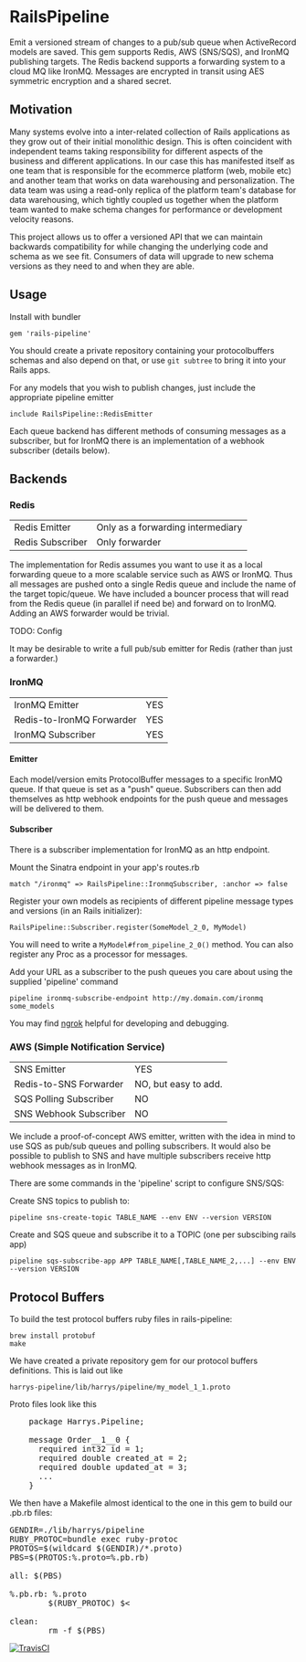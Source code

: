 # RailsPipeline

Emit a versioned stream of changes to a pub/sub queue when ActiveRecord models are
saved. This gem supports Redis, AWS (SNS/SQS), and IronMQ publishing targets.
The Redis backend supports a forwarding system to a cloud MQ like IronMQ.
Messages are encrypted in transit using AES symmetric encryption and a shared
secret.

## Motivation

Many systems evolve into a inter-related collection of Rails applications as
they grow out of their initial monolithic design. This is often coincident with
independent teams taking responsibility for different aspects of the business
and different applications. In our case this has manifested itself as
one team that is responsible for the ecommerce platform (web, mobile etc) and
another team that works on data warehousing and personalization. The data team
was using a read-only replica of the platform team's database for data
warehousing, which tightly coupled us together when the platform team wanted to
make schema changes for performance or development velocity reasons.

This project allows us to offer a versioned API that we can maintain backwards
compatibility for while changing the underlying code and schema as we see fit.
Consumers of data will upgrade to new schema versions as they need to and when
they are able.

## Usage

Install with bundler

    gem 'rails-pipeline'

You should create a private repository containing your protocolbuffers schemas
and also depend on that, or use `git subtree` to bring it into your Rails apps.

For any models that you wish to publish changes, just include the appropriate
pipeline emitter

    include RailsPipeline::RedisEmitter

Each queue backend has different methods of consuming messages as a subscriber,
but for IronMQ there is an implementation of a webhook subscriber (details
below).

## Backends

### Redis

<table>
<tr><td>Redis Emitter</td><td>Only as a forwarding intermediary</td></tr>
<tr><td>Redis Subscriber</td><td>Only forwarder</td></tr>
</table>

The implementation for Redis assumes you want to use it as a local forwarding
queue to a more scalable service such as AWS or IronMQ. Thus all messages are
pushed onto a single Redis queue and include the name of the target topic/queue.
We have included a bouncer process that will read from the Redis queue (in
parallel if need be) and forward on to IronMQ. Adding an AWS forwarder would be
trivial.

TODO: Config

It may be desirable to write a full pub/sub emitter for Redis (rather than just
a forwarder.)

### IronMQ

<table>
<tr><td>IronMQ Emitter</td><td>YES</td></tr>
<tr><td>Redis-to-IronMQ Forwarder</td><td>YES</td></tr>
<tr><td>IronMQ Subscriber</td><td>YES</td></tr>
</table>

#### Emitter

Each model/version emits ProtocolBuffer messages to a specific IronMQ queue. If
that queue is set as a "push" queue. Subscribers can then add themselves as http
webhook endpoints for the push queue and messages will be delivered to them.


#### Subscriber

There is a subscriber implementation for IronMQ as an http endpoint.

Mount the Sinatra endpoint in your app's routes.rb

    match "/ironmq" => RailsPipeline::IronmqSubscriber, :anchor => false

Register your own models as recipients of different pipeline message types and
versions (in an Rails initializer):

	RailsPipeline::Subscriber.register(SomeModel_2_0, MyModel)

You will need to write a `MyModel#from_pipeline_2_0()` method. You can also
register any Proc as a processor for messages.

Add your URL as a subscriber to the push queues you care about using the
supplied 'pipeline' command

    pipeline ironmq-subscribe-endpoint http://my.domain.com/ironmq some_models

You may find [ngrok](http://ngrok.com) helpful for developing and debugging.

### AWS (Simple Notification Service)

<table>
<tr><td>SNS Emitter</td><td>YES</td></tr>
<tr><td>Redis-to-SNS Forwarder</td><td>NO, but easy to add.</td></tr>
<tr><td>SQS Polling Subscriber</td><td>NO</td></tr>
<tr><td>SNS Webhook Subscriber</td><td>NO</td></tr>
</table>

We include a proof-of-concept AWS emitter, written with the idea in mind to use
SQS as pub/sub queues and polling subscribers. It would also be possible to
publish to SNS and have multiple subscribers receive http webhook messages as in
IronMQ.

There are some commands in the 'pipeline' script to configure SNS/SQS:


Create SNS topics to publish to:

	pipeline sns-create-topic TABLE_NAME --env ENV --version VERSION

Create and SQS queue and subscribe it to a TOPIC (one per subscibing rails
	app)

	pipeline sqs-subscribe-app APP TABLE_NAME[,TABLE_NAME_2,...] --env ENV --version VERSION


## Protocol Buffers

To build the test protocol buffers ruby files in rails-pipeline:

    brew install protobuf
    make

We have created a private repository gem for our protocol buffers definitions.
This is laid out like

	harrys-pipeline/lib/harrys/pipeline/my_model_1_1.proto

Proto files look like this

<pre>
	package Harrys.Pipeline;

	message Order__1__0 {
	  required int32 id = 1;
      required double created_at = 2;
	  required double updated_at = 3;
	  ...
	}
</pre>

We then have a Makefile almost identical to the one in this gem to build our
.pb.rb files:

<pre>
GENDIR=./lib/harrys/pipeline
RUBY_PROTOC=bundle exec ruby-protoc
PROTOS=$(wildcard $(GENDIR)/*.proto)
PBS=$(PROTOS:%.proto=%.pb.rb)

all: $(PBS)

%.pb.rb: %.proto
        $(RUBY_PROTOC) $<

clean:
        rm -f $(PBS)
</pre>

[![TravisCI](https://travis-ci.org/harrystech/rails-pipeline.png)](https://travis-ci.org/harrystech/rails-pipeline)
